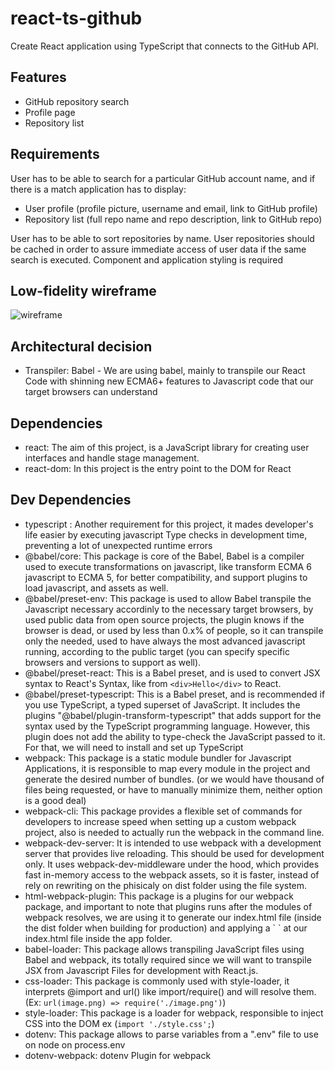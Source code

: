# react-ts-github

Create React application using TypeScript that connects to the GitHub API.

## Features

- GitHub repository search
- Profile page
- Repository list

## Requirements

User has to be able to search for a particular GitHub account name, and if there is
a match application has to display:

- User profile (profile picture, username and email, link to GitHub profile)
- Repository list (full repo name and repo description, link to GitHub repo)

User has to be able to sort repositories by name.
User repositories should be cached in order to assure immediate access of user
data if the same search is executed.
Component and application styling is required

## Low-fidelity wireframe

![wireframe](https://i.imgur.com/DgvA3OF.png)

## Architectural decision

- Transpiler: Babel - We are using babel, mainly to transpile our React Code with shinning new ECMA6+ features to Javascript code that our target browsers can understand

## Dependencies

- react: The aim of this project, is a JavaScript library for creating user interfaces and handle stage management.
- react-dom: In this project is the entry point to the DOM for React

## Dev Dependencies

- typescript : Another requirement for this project, it mades developer's life easier by executing javascript Type checks in development time, preventing a lot of unexpected runtime errors
- @babel/core: This package is core of the Babel, Babel is a compiler used to execute transformations on javascript, like transform ECMA 6 javascript to ECMA 5, for better compatibility, and support plugins to load javascript, and assets as well.
- @babel/preset-env: This package is used to allow Babel transpile the Javascript necessary accordinly to the necessary target browsers, by used public data from open source projects, the plugin knows if the browser is dead, or used by less than 0.x% of people, so it can transpile only the needed, used to have always the most advanced javascript running, according to the public target (you can specify specific browsers and versions to support as well).
- @babel/preset-react: This is a Babel preset, and is used to convert JSX syntax to React's Syntax, like from `<div>Hello</div>` to React.
- @babel/preset-typescript: This is a Babel preset, and is recommended if you use TypeScript, a typed superset of JavaScript. It includes the plugins "@babel/plugin-transform-typescript" that adds support for the syntax used by the TypeScript programming language. However, this plugin does not add the ability to type-check the JavaScript passed to it. For that, we will need to install and set up TypeScript
- webpack: This package is a static module bundler for Javascript Applications, it is responsible to map every module in the project and generate the desired number of bundles. (or we would have thousand of files being requested, or have to manually minimize them, neither option is a good deal)
- webpack-cli: This package provides a flexible set of commands for developers to increase speed when setting up a custom webpack project, also is needed to actually run the webpack in the command line.
- webpack-dev-server: It is intended to use webpack with a development server that provides live reloading. This should be used for development only. It uses webpack-dev-middleware under the hood, which provides fast in-memory access to the webpack assets, so it is faster, instead of rely on rewriting on the phisicaly on dist folder using the file system.
- html-webpack-plugin: This package is a plugins for our webpack package, and important to note that plugins runs after the modules of webpack resolves, we are using it to generate our index.html file (inside the dist folder when building for production) and applying a `
  <script src="[bundle_name].js"></script>` at our index.html file inside the app folder.
- babel-loader: This package allows transpiling JavaScript files using Babel and webpack, its totally required since we will want to transpile JSX from Javascript Files for development with React.js.
- css-loader: This package is commonly used with style-loader, it interprets @import and url() like import/require() and will resolve them. (Ex: `url(image.png) => require('./image.png')`)
- style-loader: This package is a loader for webpack, responsible to inject CSS into the DOM ex (`import './style.css';`)
- dotenv: This package allows to parse variables from a ".env" file to use on node on process.env
- dotenv-webpack: dotenv Plugin for webpack
